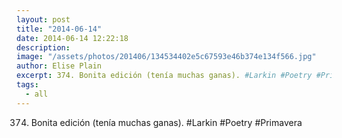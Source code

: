 ```yaml
---
layout: post
title: "2014-06-14"
date: 2014-06-14 12:22:18
description: 
image: "/assets/photos/201406/134534402e5c67593e46b374e134f566.jpg"
author: Elise Plain
excerpt: 374. Bonita edición (tenía muchas ganas). #Larkin #Poetry #Primavera
tags: 
  - all
---
```


374. Bonita edición (tenía muchas ganas). #Larkin #Poetry #Primavera
<p></p>
